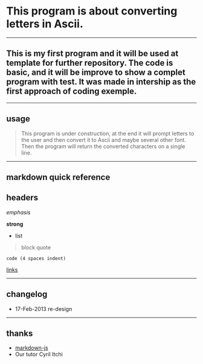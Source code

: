 # This program is about converting letters in Ascii.
----
## This is my first program and it will be used at template for further repository. The code is basic, and it will be improve to show a complet program with test. It was made in intership as the first approach of coding exemple.
----
## usage

> This program is under construction, at the end it will prompt letters to the user and then convert it to Ascii and maybe several other font. Then the program will return the converted characters on a single line.

----
## markdown quick reference
## headers

*emphasis*

**strong**

* list

>block quote

    code (4 spaces indent)
[links](http://wikipedia.org)

----
## changelog
* 17-Feb-2013 re-design

----
## thanks
* [markdown-js](https://github.com/evilstreak/markdown-js)
* Our tutor Cyril Itchi
